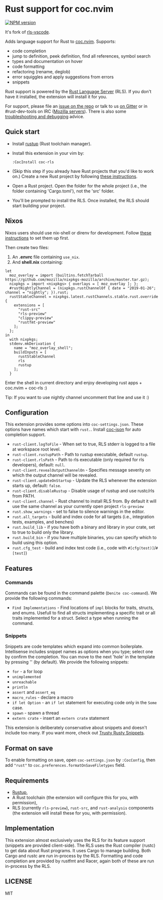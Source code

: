 # Rust support for coc.nvim

[![NPM version](https://img.shields.io/npm/v/coc-rls.svg?style=flat-square)](https://www.npmjs.com/package/coc-rls)

It's fork of [rls-vscode](https://github.com/rust-lang-nursery/rls-vscode).

Adds language support for Rust to [coc.nvim](https://github.com/neoclide/coc.nvim). Supports:

- code completion
- jump to definition, peek definition, find all references, symbol search
- types and documentation on hover
- code formatting
- refactoring (rename, deglob)
- error squiggles and apply suggestions from errors
- snippets

Rust support is powered by the [Rust Language Server](https://github.com/rust-lang-nursery/rls)
(RLS). If you don't have it installed, the extension will install it for you.

For support, please file an [issue on the repo](https://github.com/neoclide/coc-rls/issues/new)
or talk to us [on Gitter](https://gitter.im/rust-lang/IDEs) or in #rust-dev-tools
on IRC ([Mozilla servers](https://wiki.mozilla.org/IRC)). There is also some
[troubleshooting and debugging](https://github.com/neoclide/coc.nvim/wiki/Debug-language-server) advice.

## Quick start

- Install [rustup](https://www.rustup.rs/) (Rust toolchain manager).
- Install this extension in your vim by:

  ```vim
  :CocInstall coc-rls
  ```

- (Skip this step if you already have Rust projects that you'd like to work on.)
  Create a new Rust project by following [these instructions](https://doc.rust-lang.org/book/second-edition/ch01-02-hello-world.html#creating-a-project-with-cargo).
- Open a Rust project. Open the folder for the whole project (i.e., the folder containing 'Cargo.toml'),
  not the 'src' folder.
- You'll be prompted to install the RLS. Once installed, the RLS should start
  building your project.
  
## Nixos
  
  Nixos users should use nix-shell or direnv for development. Follow [these instructions](https://nixos.wiki/wiki/Development_environment_with_nix-shell) to set them up first.

Then create two files:
1. An __.envrc__ file containing `use_nix`.
2. And __shell.nix__ containing:
```
let
  moz_overlay = import (builtins.fetchTarball https://github.com/mozilla/nixpkgs-mozilla/archive/master.tar.gz);
  nixpkgs = import <nixpkgs> { overlays = [ moz_overlay ]; };
  #rustNightlyChannel = (nixpkgs.rustChannelOf { date = "2019-01-26"; channel = "nightly"; }).rust;
  rustStableChannel = nixpkgs.latest.rustChannels.stable.rust.override {
    extensions = [
      "rust-src"
      "rls-preview"
      "clippy-preview"
      "rustfmt-preview"
    ];
  };
in
  with nixpkgs;
  stdenv.mkDerivation {
    name = "moz_overlay_shell";
    buildInputs = [
      rustStableChannel
      rls
      rustup
    ];
  }
```
Enter the shell in current directory and enjoy developing rust apps + coc.nvim + coc-rls :)

Tip: If you want to use nightly channel uncomment that line and use it :)

## Configuration

This extension provides some options into `coc-settings.json`. These
options have names which start with `rust.`. Install [coc-json](https://github.com/neoclide/coc-json)
for auto completion support.

- `rust-client.logToFile` - When set to true, RLS stderr is logged to a file at workspace root level.
- `rust-client.rustupPath` - Path to rustup executable, default `rustup`.
- `rust-client.rlsPath` - Path to rls executable (only required for rls developers), default: `null`.
- `rust-client.revealOutputChannelOn` - Specifies message severity on which the output channel will be revealed.
- `rust-client.updateOnStartup` - Update the RLS whenever the extension starts up, default: `false`.
- `rust-client.disableRustup` - Disable usage of rustup and use rustc/rls from PATH.
- `rust-client.channel` - Rust channel to install RLS from. By default it will use the same channel as your currently open project
  `rls-preview`
- `rust.show_warnings` - set to false to silence warnings in the editor.
- `rust.all_targets` - build and index code for all targets (i.e., integration tests, examples, and benches)
- `rust.build_lib` - if you have both a binary and library in your crate, set to
  true to build only the library.
- `rust.build_bin` - if you have multiple binaries, you can specify which to build
  using this option.
- `rust.cfg_test` - build and index test code (i.e., code with `#[cfg(test)]`/`#[test]`)

## Features

### Commands

Commands can be found in the command palette (`Denite coc-command`). We provide the
following commands:

- `Find Implementations` - Find locations of `impl` blocks for traits, structs, and enums.
  Usefull to find all structs implementing a specific trait or all traits implemented for a struct.
  Select a type when running the command.

### Snippets

Snippets are code templates which expand into common boilerplate. Intellisense
includes snippet names as options when you type; select one by confirm the
completion.
You can move to the next 'hole' in the template by pressing '<C-j>' (by default).
We provide the following snippets:

- `for` - a for loop
- `unimplemented`
- `unreachable`
- `println`
- `assert` and `assert_eq`
- `macro_rules` - declare a macro
- `if let Option` - an `if let` statement for executing code only in the `Some`
  case.
- `spawn` - spawn a thread
- `extern crate` - insert an `extern crate` statement

This extension is deliberately conservative about snippets and doesn't include
too many. If you want more, check out
[Trusty Rusty Snippets](https://marketplace.visualstudio.com/items?itemName=polypus74.trusty-rusty-snippets).

## Format on save

To enable formatting on save, open `coc-settings.json` by `:CocConfig`, then add
`"rust"` to `coc.preferences.formatOnSaveFiletypes` field.

## Requirements

- [Rustup](https://www.rustup.rs/),
- A Rust toolchain (the extension will configure this for you, with
  permission),
- RLS (currently `rls-preview`), `rust-src`, and `rust-analysis` components (the
  extension will install these for you, with permission).

## Implementation

This extension almost exclusively uses the RLS for its feature support (snippets
are provided client-side). The RLS uses the Rust compiler (rustc) to get data
about Rust programs. It uses Cargo to manage building. Both Cargo and rustc are
run in-process by the RLS. Formatting and code completion are provided by
rustfmt and Racer, again both of these are run in-process by the RLS.

## LICENSE

MIT
